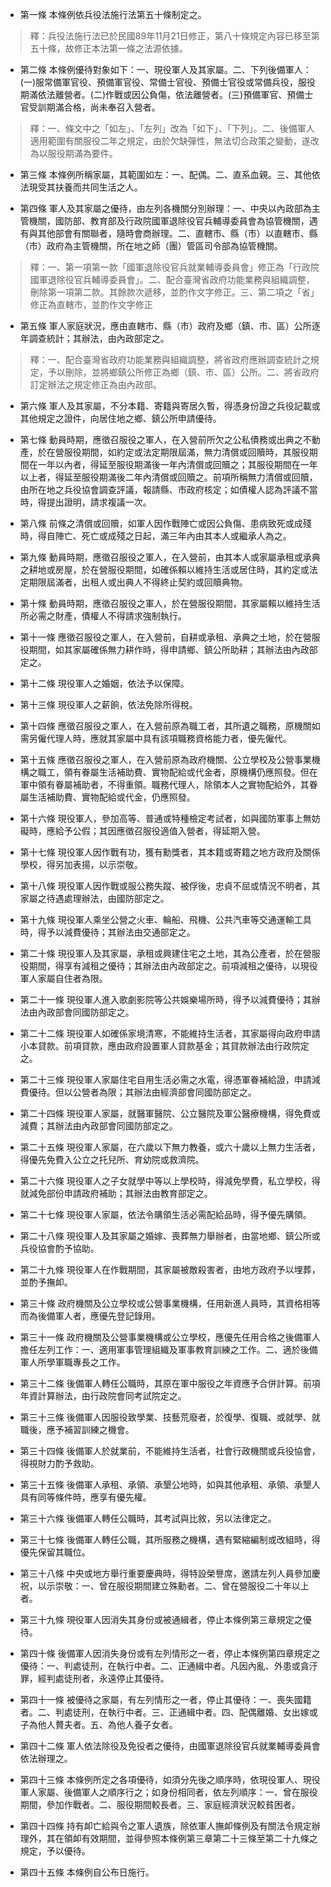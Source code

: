 * 第一條 本條例依兵役法施行法第五十條制定之。

> 釋：兵役法施行法已於民國89年11月21日修正，第八十條規定內容已移至第五十條，故修正本法第一條之法源依據。

* 第二條 本條例優待對象如下：一、現役軍人及其家屬。二、下列後備軍人：(一)服常備軍官役、預備軍官役、常備士官役、預備士官役或常備兵役，服役期滿依法離營者。(二)作戰或因公負傷，依法離營者。(三)預備軍官、預備士官受訓期滿合格，尚未奉召入營者。

> 釋：一、條文中之「如左」、「左列」改為「如下」、「下列」。二、後備軍人適用範圍有關服役二年之規定，由於欠缺彈性，無法切合政策之變動，遂改為以服役期滿為要件。

* 第三條 本條例所稱家屬，其範圍如左：一、配偶。二、直系血親。三、其他依法現受其扶養而共同生活之人。

* 第四條 軍人及其家屬之優待，由左列各機關分別辦理：一、中央以內政部為主管機關，國防部、教育部及行政院國軍退除役官兵輔導委員會為協管機關，遇有與其他部會有關聯者，隨時會商辦理。二、直轄市、縣（市）以直轄市、縣（市）政府為主管機關，所在地之師（團）管區司令部為協管機關。

> 釋：一、第一項第一款「國軍退除役官兵就業輔導委員會」修正為「行政院國軍退除役官兵輔導委員會」。二、配合臺灣省政府功能業務與組織調整，刪除第一項第二款。其餘款次遞移，並酌作文字修正。三、第二項之「省」修正為直轄市，並酌作文字修正

* 第五條 軍人家庭狀況，應由直轄市、縣（市）政府及鄉（鎮、市、區）公所逐年調查統計；其辦法，由內政部定之。

> 釋：一、配合臺灣省政府功能業務與組織調整，將省政府應辦調查統計之規定，予以刪除，並將鄉鎮公所修正為鄉（鎮、市、區）公所。二、將省政府訂定辦法之規定修正為由內政部。

* 第六條 軍人及其家屬，不分本籍、寄籍與寄居久暫，得憑身份證之兵役記載或其他規定之證件，向居住地之鄉、鎮公所申請優待。

* 第七條 動員時期，應徵召服役之軍人，在入營前所欠之公私債務或出典之不動產，於在營服役期間，如約定或法定期限屆滿，無力清償或回贖時，其服役期間在一年以內者，得延至服役期滿後一年內清償或回贖之；其服役期間在一年以上者，得延至服役期滿後二年內清償或回贖之。前項所稱無力清償或回贖，由所在地之兵役協會調查評議，報請縣、市政府核定；如債權人認為評議不當時，得提出證明，請求複議一次。

* 第八條 前條之清償或回贖，如軍人因作戰陣亡或因公負傷、患病致死或成殘時，得自陣亡、死亡或成殘之日起，滿三年內由其本人或繼承人為之。

* 第九條 動員時期，應徵召服役之軍人，在入營前，由其本人或家屬承租或承典之耕地或房屋，於在營服役期間，如確係賴以維持生活或居住時，其約定或法定期限屆滿者，出租人或出典人不得終止契約或回贖典物。

* 第十條 動員時期，應徵召服役之軍人，於在營服役期間，其家屬賴以維持生活所必需之財產，債權人不得請求強制執行。

* 第十一條 應徵召服役之軍人，在入營前，自耕或承租、承典之土地，於在營服役期間，如其家屬確係無力耕作時，得申請鄉、鎮公所助耕；其辦法由內政部定之。

* 第十二條 現役軍人之婚姻，依法予以保障。

* 第十三條 現役軍人之薪餉，依法免除所得稅。

* 第十四條 應徵召服役之軍人，在入營前原為職工者，其所遺之職務，原機關如需另僱代理人時，應就其家屬中具有該項職務資格能力者，優先僱代。

* 第十五條 應徵召服役之軍人，在入營前原為政府機關、公立學校及公營事業機構之職工，領有眷屬生活補助費、實物配給或代金者，原機構仍應照發。但在軍中領有眷屬補助者，不得重領。職務代理人，除領本人之實物配給外，其眷屬生活補助費、實物配給或代金，仍應照發。

* 第十六條 現役軍人，參加高等、普通或特種檢定考試者，如與國防軍事上無妨礙時，應給予公假；其因應徵召服役適值入營者，得延期入營。

* 第十七條 現役軍人因作戰有功，獲有勳獎者，其本籍或寄籍之地方政府及關係學校，得另加表揚，以示崇敬。

* 第十八條 現役軍人因作戰或服公務失蹤、被俘後，忠貞不屈或情況不明者，其家屬之待遇處理辦法，由國防部定之。

* 第十九條 現役軍人乘坐公營之火車、輪船、飛機、公共汽車等交通運輸工具時，得予以減費優待；其辦法由交通部定之。

* 第二十條 現役軍人及其家屬，承租或興建住宅之土地，其為公產者，於在營服役期間，得享有減租之優待；其辦法由內政部定之。前項減租之優待，以現役軍人家屬自住者為限。

* 第二十一條 現役軍人進入歌劇影院等公共娛樂場所時，得予以減費優待；其辦法由內政部會同國防部定之。

* 第二十二條 現役軍人如確係家境清寒，不能維持生活者，其家屬得向政府申請小本貸款。前項貸款，應由政府設置軍人貸款基金；其貸款辦法由行政院定之。

* 第二十三條 現役軍人家屬住宅自用生活必需之水電，得憑軍眷補給證，申請減費優待。但以公營者為限；其辦法由經濟部會同國防部定之。

* 第二十四條 現役軍人家屬，就醫軍醫院、公立醫院及軍公醫療機構，得免費或減費；其辦法由內政部會同國防部定之。

* 第二十五條 現役軍人家屬，在六歲以下無力教養，或六十歲以上無力生活者，得優先免費入公立之托兒所、育幼院或救濟院。

* 第二十六條 現役軍人之子女就學中等以上學校時，得減免學費，私立學校，得就減免部份申請政府補助；其辦法由教育部定之。

* 第二十七條 現役軍人家屬，依法令購領生活必需配給品時，得予優先購領。

* 第二十八條 現役軍人及其家屬之婚嫁、喪葬無力舉辦者，由當地鄉、鎮公所或兵役協會酌予協助。

* 第二十九條 現役軍人在作戰期間，其家屬被敵殺害者，由地方政府予以埋葬，並酌予撫卹。

* 第三十條 政府機關及公立學校或公營事業機構，任用新進人員時，其資格相等而為後備軍人者，應優先登記錄用。

* 第三十一條 政府機關及公營事業機構或公立學校，應優先任用合格之後備軍人擔任左列工作：一、適用軍事管理組織及軍事教育訓練之工作。二、適於後備軍人所學軍職專長之工作。

* 第三十二條 後備軍人轉任公職時，其原在軍中服役之年資應予合併計算。前項年資計算辦法，由行政院會同考試院定之。

* 第三十三條 後備軍人因服役致學業、技藝荒廢者，於復學、復職、或就學、就職後，應予補習訓練之機會。

* 第三十四條 後備軍人於就業前，不能維持生活者，社會行政機關或兵役協會，得視財力酌予救助。

* 第三十五條 後備軍人承租、承領、承墾公地時，如與其他承租、承領、承墾人具有同等條件時，應享有優先權。

* 第三十六條 後備軍人轉任公職時，其考試與比敘，另以法律定之。

* 第三十七條 後備軍人轉任公職，其所服務之機構，遇有緊縮編制或改組時，得優先保留其職位。

* 第三十八條 中央或地方舉行重要慶典時，得特設榮譽席，邀請左列人員參加慶祝，以示崇敬：一、曾在服役期間建立殊勳者。二、曾在營服役二十年以上者。

* 第三十九條 現役軍人因消失其身份或被通緝者，停止本條例第三章規定之優待。

* 第四十條 後備軍人因消失身份或有左列情形之一者，停止本條例第四章規定之優待：一、判處徒刑，在執行中者。二、正通緝中者。凡因內亂、外患或貪汙罪，經判處徒刑者，永遠停止其優待。

* 第四十一條 被優待之家屬，有左列情形之一者，停止其優待：一、喪失國籍者。二、判處徒刑，在執行中者。三、正通緝中者。四、配偶離婚、女出嫁或子為他人贅夫者。五、為他人養子女者。

* 第四十二條 軍人依法除役及免役者之優待，由國軍退除役官兵就業輔導委員會依法辦理之。

* 第四十三條 本條例所定之各項優待，如須分先後之順序時，依現役軍人、現役軍人家屬、後備軍人之順序行之；如身份相同者，依左列順序：一、曾在服役期間，參加作戰者。二、服役期間較長者。三、家庭經濟狀況較貧困者。

* 第四十四條 持有卹亡給與令之軍人遺族，除依軍人撫卹條例及有關法令規定辦理外，其在領卹有效期間，並得參照本條例第三章第二十三條至第二十九條之規定，予以優待。

* 第四十五條 本條例自公布日施行。

